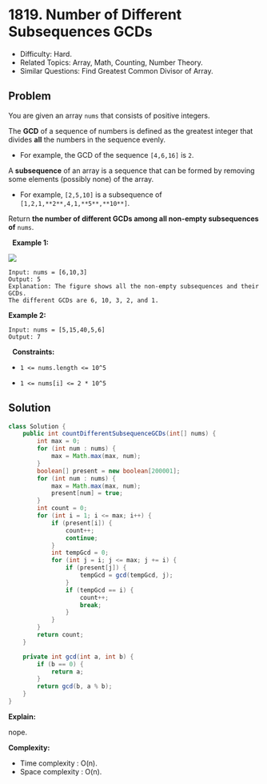 # 1819. Number of Different Subsequences GCDs

- Difficulty: Hard.
- Related Topics: Array, Math, Counting, Number Theory.
- Similar Questions: Find Greatest Common Divisor of Array.

## Problem

You are given an array ```nums``` that consists of positive integers.

The **GCD** of a sequence of numbers is defined as the greatest integer that divides **all** the numbers in the sequence evenly.


	
- For example, the GCD of the sequence ```[4,6,16]``` is ```2```.


A **subsequence** of an array is a sequence that can be formed by removing some elements (possibly none) of the array.


	
- For example, ```[2,5,10]``` is a subsequence of ```[1,2,1,**2**,4,1,**5**,**10**]```.


Return **the **number** of **different** GCDs among all **non-empty** subsequences of** ```nums```.

 
**Example 1:**

![](https://assets.leetcode.com/uploads/2021/03/17/image-1.png)

```
Input: nums = [6,10,3]
Output: 5
Explanation: The figure shows all the non-empty subsequences and their GCDs.
The different GCDs are 6, 10, 3, 2, and 1.
```

**Example 2:**

```
Input: nums = [5,15,40,5,6]
Output: 7
```

 
**Constraints:**


	
- ```1 <= nums.length <= 10^5```
	
- ```1 <= nums[i] <= 2 * 10^5```



## Solution

```java
class Solution {
    public int countDifferentSubsequenceGCDs(int[] nums) {
        int max = 0;
        for (int num : nums) {
            max = Math.max(max, num);
        }
        boolean[] present = new boolean[200001];
        for (int num : nums) {
            max = Math.max(max, num);
            present[num] = true;
        }
        int count = 0;
        for (int i = 1; i <= max; i++) {
            if (present[i]) {
                count++;
                continue;
            }
            int tempGcd = 0;
            for (int j = i; j <= max; j += i) {
                if (present[j]) {
                    tempGcd = gcd(tempGcd, j);
                }
                if (tempGcd == i) {
                    count++;
                    break;
                }
            }
        }
        return count;
    }

    private int gcd(int a, int b) {
        if (b == 0) {
            return a;
        }
        return gcd(b, a % b);
    }
}
```

**Explain:**

nope.

**Complexity:**

* Time complexity : O(n).
* Space complexity : O(n).
